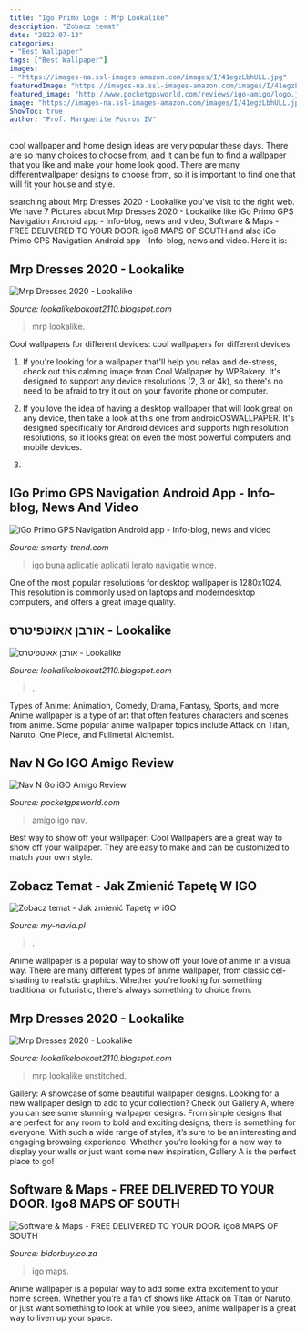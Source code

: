 ```yaml
---
title: "Igo Primo Logo : Mrp Lookalike"
description: "Zobacz temat"
date: "2022-07-13"
categories:
- "Best Wallpaper"
tags: ["Best Wallpaper"]
images:
- "https://images-na.ssl-images-amazon.com/images/I/41egzLbhULL.jpg"
featuredImage: "https://images-na.ssl-images-amazon.com/images/I/41egzLbhULL.jpg"
featured_image: "http://www.pocketgpsworld.com/reviews/igo-amigo/logo.jpg"
image: "https://images-na.ssl-images-amazon.com/images/I/41egzLbhULL.jpg"
ShowToc: true
author: "Prof. Marguerite Pouros IV"
---
```



cool wallpaper and home design ideas are very popular these days. There are so many choices to choose from, and it can be fun to find a wallpaper that you like and make your home look good. There are many differentwallpaper designs to choose from, so it is important to find one that will fit your house and style.

	

		
searching about Mrp Dresses 2020 - Lookalike you've visit to the right web. We have 7 Pictures about Mrp Dresses 2020 - Lookalike like iGo Primo GPS Navigation Android app - Info-blog, news and video, Software &amp; Maps - FREE DELIVERED TO YOUR DOOR. igo8 MAPS OF SOUTH and also iGo Primo GPS Navigation Android app - Info-blog, news and video. Here it is:
		
    
## Mrp Dresses 2020 - Lookalike

<img loading=lazy src="https://guzzle.akamaized.net/media/thumbnails/catalogues/66216-mrp-catalogue-to-15-03-20-1-9.jpg.900x10000_q75.jpg" onerror="this.onerror=null;this.src='https://tse1.mm.bing.net/th?id=OIP.hhA4luB2OmgFt2e2g3YuIgHaKl&amp;pid=15.1';" alt="Mrp Dresses 2020 - Lookalike">

_Source: lookalikelookout2110.blogspot.com_

>mrp lookalike. 

	

Cool wallpapers for different devices:
cool wallpapers for different devices 

1. If you're looking for a wallpaper that'll help you relax and de-stress, check out this calming image from Cool Wallpaper by WPBakery. It's designed to support any device resolutions (2, 3 or 4k), so there's no need to be afraid to try it out on your favorite phone or computer.

2. If you love the idea of having a desktop wallpaper that will look great on any device, then take a look at this one from androidOSWALLPAPER. It's designed specifically for Android devices and supports high resolution resolutions, so it looks great on even the most powerful computers and mobile devices.

3.

    
## IGo Primo GPS Navigation Android App - Info-blog, News And Video

<img loading=lazy src="https://smarty-trend.com/upload/stblog/1/8/31/831large.jpg" onerror="this.onerror=null;this.src='https://tse4.mm.bing.net/th?id=OIP.tjE16BdtarqGBAeP7AxfEQHaC9&amp;pid=15.1';" alt="iGo Primo GPS Navigation Android app - Info-blog, news and video">

_Source: smarty-trend.com_

>igo buna aplicatie aplicatii lerato navigatie wince. 

	

One of the most popular resolutions for desktop wallpaper is 1280x1024. This resolution is commonly used on laptops and moderndesktop computers, and offers a great image quality.

    
## אורבן אאוטפיטרס - Lookalike

<img loading=lazy src="https://lh6.googleusercontent.com/proxy/UsWehssT0RJqJqqb939V7R54c11W3AjWxf8TVaHodUP5r95Oxp62UdD5x9txE-Y2GWy7rvEjXh0bCQvLw721AEoxIxfwB0vauvHo1q4i_kBbC_wJ9bE=w1200-h630-p-k-no-nu" onerror="this.onerror=null;this.src='https://tse4.mm.bing.net/th?id=OIP.QAjGg5b3cyrO7x0eBjT23AHaG3&amp;pid=15.1';" alt="אורבן אאוטפיטרס - Lookalike">

_Source: lookalikelookout2110.blogspot.com_

>. 

	

Types of Anime: Animation, Comedy, Drama, Fantasy, Sports, and more
Anime wallpaper is a type of art that often features characters and scenes from anime. Some popular anime wallpaper topics include Attack on Titan, Naruto, One Piece, and Fullmetal Alchemist.

    
## Nav N Go IGO Amigo Review

<img loading=lazy src="http://www.pocketgpsworld.com/reviews/igo-amigo/logo.jpg" onerror="this.onerror=null;this.src='https://tse3.mm.bing.net/th?id=OIP.Ez3G2_L9AWoQIKZI18tv6QHaFk&amp;pid=15.1';" alt="Nav N Go iGO Amigo Review">

_Source: pocketgpsworld.com_

>amigo igo nav. 

	

Best way to show off your wallpaper:
Cool Wallpapers are a great way to show off your wallpaper. They are easy to make and can be customized to match your own style.

    
## Zobacz Temat - Jak Zmienić Tapetę W IGO

<img loading=lazy src="http://images38.fotosik.pl/645/6a09166546976a1c.jpg" onerror="this.onerror=null;this.src='https://tse2.mm.bing.net/th?id=OIP.aDb0GH1FYkYMXhk9XnONkAHaEM&amp;pid=15.1';" alt="Zobacz temat - Jak zmienić Tapetę w iGO">

_Source: my-navia.pl_

>. 

	

Anime wallpaper is a popular way to show off your love of anime in a visual way. There are many different types of anime wallpaper, from classic cel-shading to realistic graphics. Whether you're looking for something traditional or futuristic, there's always something to choice from.

    
## Mrp Dresses 2020 - Lookalike

<img loading=lazy src="https://images-na.ssl-images-amazon.com/images/I/41egzLbhULL.jpg" onerror="this.onerror=null;this.src='https://tse1.mm.bing.net/th?id=OIP.grzzJPxbO4huF7u4lEyCgQAAAA&amp;pid=15.1';" alt="Mrp Dresses 2020 - Lookalike">

_Source: lookalikelookout2110.blogspot.com_

>mrp lookalike unstitched. 

	

Gallery: A showcase of some beautiful wallpaper designs.
Looking for a new wallpaper design to add to your collection? Check out Gallery A, where you can see some stunning wallpaper designs. From simple designs that are perfect for any room to bold and exciting designs, there is something for everyone. With such a wide range of styles, it’s sure to be an interesting and engaging browsing experience. Whether you’re looking for a new way to display your walls or just want some new inspiration, Gallery A is the perfect place to go!





	
	
    
## Software &amp; Maps - FREE DELIVERED TO YOUR DOOR. Igo8 MAPS OF SOUTH

<img loading=lazy src="http://img.bidorbuy.co.za/image/upload/user_images/636/418636_100421083021_iGO_logo.jpg" onerror="this.onerror=null;this.src='https://tse1.mm.bing.net/th?id=OIP.ZF6W_mfi_yPyUTulO6lvogHaHa&amp;pid=15.1';" alt="Software &amp; Maps - FREE DELIVERED TO YOUR DOOR. igo8 MAPS OF SOUTH">

_Source: bidorbuy.co.za_

>igo maps. 

	

Anime wallpaper is a popular way to add some extra excitement to your home screen. Whether you’re a fan of shows like Attack on Titan or Naruto, or just want something to look at while you sleep, anime wallpaper is a great way to liven up your space.

